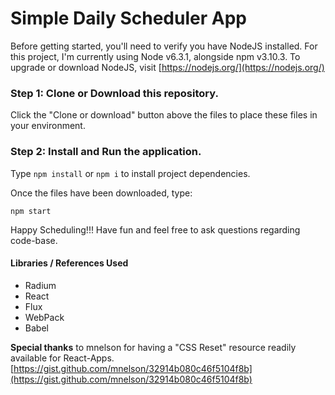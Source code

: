 # Simple Daily Scheduler App

Before getting started, you'll need to verify you have NodeJS installed. For this project, I'm currently using Node v6.3.1, alongside npm v3.10.3. To upgrade or download NodeJS, visit [https://nodejs.org/](https://nodejs.org/)

### Step 1: Clone or Download this repository.
Click the "Clone or download" button above the files to place these files in your environment.

### Step 2: Install and Run the application.
Type `npm install` or `npm i` to install project dependencies.

Once the files have been downloaded, type: 

````
npm start
````

Happy Scheduling!!! Have fun and feel free to ask questions regarding code-base.

#### Libraries / References Used
* Radium
* React
* Flux
* WebPack
* Babel

**Special thanks** to mnelson for having a "CSS Reset" resource readily available for React-Apps. [https://gist.github.com/mnelson/32914b080c46f5104f8b](https://gist.github.com/mnelson/32914b080c46f5104f8b)